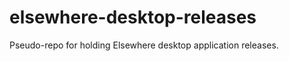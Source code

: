 elsewhere-desktop-releases
==========================

Pseudo-repo for holding Elsewhere desktop application releases.
